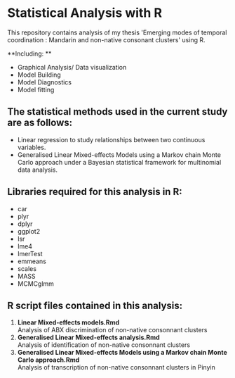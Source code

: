 # Statistical Analysis with R

This repository contains analysis of my thesis 'Emerging modes of temporal coordination : Mandarin and non-native consonant clusters' using R.

**Including: **

- Graphical Analysis/ Data visualization
- Model Building
- Model Diagnostics
- Model fitting


## The statistical methods used in the current study are as follows: 

- Linear regression to study relationships between two continuous variables. 
- Generalised Linear Mixed-effects Models using a Markov chain Monte Carlo approach under a Bayesian statistical framework for multinomial data analysis.



## Libraries required for this analysis in R: 
- car
- plyr
- dplyr
- ggplot2
- lsr
- lme4
- lmerTest
- emmeans
- scales
- MASS
- MCMCglmm

## R script files contained in this analysis: 

1. **Linear Mixed-effects models.Rmd**  
   Analysis of ABX discrimination of non-native consonnant clusters
2. **Generalised Linear Mixed-effects analysis.Rmd**  
   Analysis of identification of non-native consonnant clusters 
3. **Generalised Linear Mixed-effects Models using a Markov chain Monte Carlo approach.Rmd**  
   Analysis of transcription of non-native consonnant clusters in Pinyin 
   




